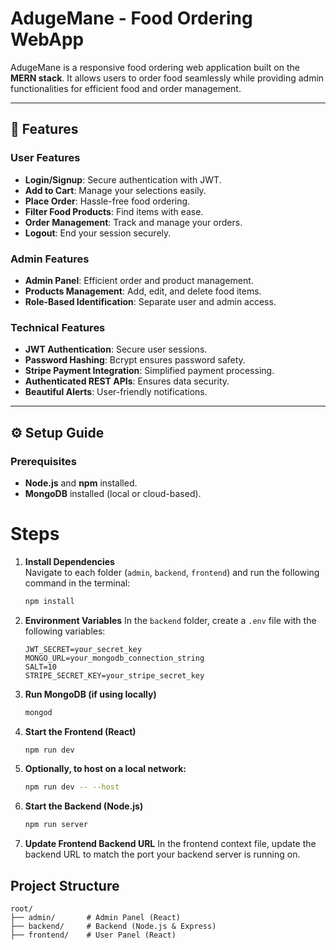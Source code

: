 # AdugeMane - Food Ordering WebApp

AdugeMane is a responsive food ordering web application built on the **MERN stack**. It allows users to order food seamlessly while providing admin functionalities for efficient food and order management.

---

## 🚀 Features

### User Features
- **Login/Signup**: Secure authentication with JWT.
- **Add to Cart**: Manage your selections easily.
- **Place Order**: Hassle-free food ordering.
- **Filter Food Products**: Find items with ease.
- **Order Management**: Track and manage your orders.
- **Logout**: End your session securely.

### Admin Features
- **Admin Panel**: Efficient order and product management.
- **Products Management**: Add, edit, and delete food items.
- **Role-Based Identification**: Separate user and admin access.

### Technical Features
- **JWT Authentication**: Secure user sessions.
- **Password Hashing**: Bcrypt ensures password safety.
- **Stripe Payment Integration**: Simplified payment processing.
- **Authenticated REST APIs**: Ensures data security.
- **Beautiful Alerts**: User-friendly notifications.

---

## ⚙️ Setup Guide

### Prerequisites
- **Node.js** and **npm** installed.
- **MongoDB** installed (local or cloud-based).

# Steps

1. **Install Dependencies**  
    Navigate to each folder (`admin`, `backend`, `frontend`) and run the following command in the terminal:  
    ```bash
    npm install
2. **Environment Variables**
    In the `backend` folder, create a `.env` file with the following variables:
    ```
    JWT_SECRET=your_secret_key
    MONGO_URL=your_mongodb_connection_string
    SALT=10
    STRIPE_SECRET_KEY=your_stripe_secret_key
    ```
3. **Run MongoDB (if using locally)**
    ```bash
    mongod
4. **Start the Frontend (React)**
    ```bash
    npm run dev
5. **Optionally, to host on a local network:**
    ```bash
    npm run dev -- --host
6. **Start the Backend (Node.js)**
    ```bash
    npm run server
7. **Update Frontend Backend URL**
    In the frontend context file, update the backend URL to match the port your backend server is running on.

## Project Structure
    root/
    ├── admin/       # Admin Panel (React)
    ├── backend/     # Backend (Node.js & Express)
    ├── frontend/    # User Panel (React)
